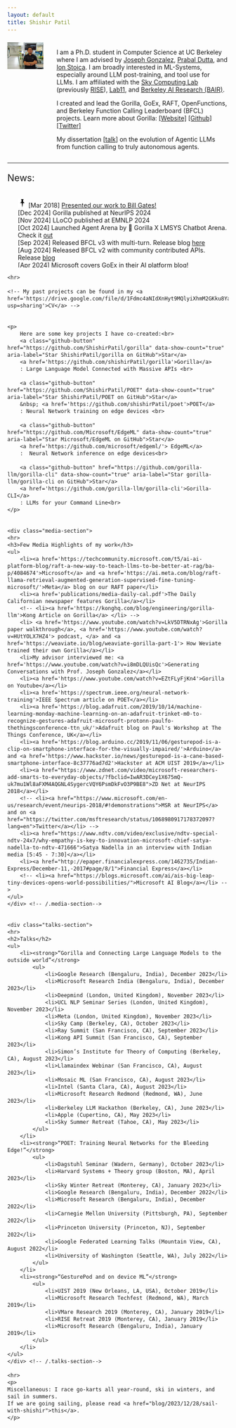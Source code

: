 ```yaml
---
layout: default
title: Shishir Patil
---
```


<div style="display: flex; align-content: space-between; justify-content: left; margin-top: 20px; ">
    <div style="width: 90%;">
        <img src="./img.jpg" alt="Shishir's photo" width="100%"/>
    </div>
    <div style="margin-left:30px">
        <p> I am a Ph.D. student in Computer Science at UC Berkeley where I am advised by <a href='https://people.eecs.berkeley.edu/~jegonzal/'>Joseph Gonzalez</a>, <a href='https://people.eecs.berkeley.edu/~prabal/'>Prabal Dutta</a>, and <a href='https://people.eecs.berkeley.edu/~istoica/'>Ion Stoica</a>. I am broadly interested in ML-Systems, especially around LLM post-training, and tool use for LLMs. I am affiliated with the <a href ='https://sky.cs.berkeley.edu/'>Sky Computing Lab</a> (previously <a href ='https://rise.cs.berkeley.edu/'>RISE</a>), <a href='https://lab11.eecs.berkeley.edu/'>Lab11</a>,  and <a href='https://bair.berkeley.edu/'>Berkeley AI Research (BAIR)</a>.</p>
        <!-- <p> Since Jun 2024, I'm a Research Scientist on the llama team at Meta. Checkout: llama-1B/3B [<a href='https://x.com/shishirpatil_/status/1839007216407556467'>release</a>], and llama-3.3 (led post-training).</p>  -->
        <p> I created and lead the Gorilla, GoEx, RAFT, OpenFunctions, and Berkeley Function Calling Leaderboard (BFCL) projects. Learn more about Gorilla: <a href='https://gorilla.cs.berkeley.edu/'>[Website]</a> <a href='https://github.com/ShishirPatil/gorilla/'>[Github]</a> <a href='https://twitter.com/shishirpatil_/status/1661780076277678082'>[Twitter]</a></p>
        <p> My dissertation [<a href='https://youtu.be/rFpDR7oh1TE'>talk</a>] on the  evolution of Agentic LLMs from function calling to truly autonomous agents.</p>
        <!-- <p>I interned with Apple in 2023, Google Brain (now DeepMind) and Cloud in 2022, and Amazon Science Core ML in 2021. Previously, I spent two wonderful years as a Research Fellow at <a href ='https://www.microsoft.com/en-us/research/lab/microsoft-research-india/'>Microsoft Research India</a>, where I was advised by <a href='http://www.prateekjain.org/'>Prateek Jain</a>, <a href='http://harsha-simhadri.org/'>Harsha Simhadri</a> and <a href='https://www.microsoft.com/en-us/research/people/visesha/'>Vivek Seshadri</a>.</p> -->
    </div>
</div>



<div class="blurb">
    <hr>
    <p style="font-size:1.5em;">News:<br></p>
    <div id="news" style="height:170px;overflow-y:scroll;">
        <ul style="list-style-type:none;">
        <img style="display: inline;" src="pin.png" alt="logo" height="20px" width="20px" /> 
        [Mar 2018] <a href = 'https://drive.google.com/file/d/1vQV4ENhC_lkg9FC7BLv6aRDP3e_VgWnX/view?usp=sharing'> Presented our work to Bill Gates!</a><br>
        [Dec 2024] Gorilla published at NeurIPS 2024<br>
        [Nov 2024] LLoCO published at EMNLP 2024<br>
        [Oct 2024] Launched Agent Arena by 🦍 Gorilla X LMSYS Chatbot Arena. Check it <a href='https://gorilla.cs.berkeley.edu/blogs/14_agent_arena.html'>out</a><br>
        [Sep 2024] Released BFCL v3 with multi-turn. Release blog <a href='https://gorilla.cs.berkeley.edu/blogs/13_bfcl_v3_multi_turn.html'>here</a><br>
        [Aug 2024] Released BFCL v2 with community contributed APIs. Release <a href='https://gorilla.cs.berkeley.edu/blogs/12_bfcl_v2_live.html'>blog</a><br>
        [Apr 2024] Microsoft covers GoEx in their <a href='https://techcommunity.microsoft.com/blog/aiplatformblog/goex-a-safer-way-to-build-autonomous-agentic-ai-applications/4121796'>AI platform blog</a>!<br>
        [Apr 2024] Release GoEx: A runtime for Agentic LLMs. Read more in our <a href='https://gorilla.cs.berkeley.edu/blogs/10_gorilla_exec_engine.html'>release blog</a><br>
        [Mar 2024] <a href='https://ai.meta.com/blog/raft-llama-retrieval-augmented-generation-supervised-fine-tuning-microsoft/'>Meta</a> and <a href='https://techcommunity.microsoft.com/blog/aiplatformblog/raft-a-new-way-to-teach-llms-to-be-better-at-rag/4084674'>Microsoft</a> cover our RAFT paper!<br>
        [Mar 2024] Released RAFT: Retrieval-Augmented Fine-Tuning for LLMs.<br>
        [Feb 2024] Released Berkeley Function Calling Leaderboard (BFCL). Read more in our <a href='https://gorilla.cs.berkeley.edu/leaderboard.html'>release blog</a><br>
        [Feb 2024] Released Gorilla OpenFunctions-v2. New SOTA in function calling.<br>
        [Dec 2023] Released Gorilla OpenFunctions. Check out our <a href="https://gorilla.cs.berkeley.edu/blogs/4_open_functions.html">release blog</a><br>
        <!-- [Dec 2023] Presenting Gorilla at Microsoft Research, and Google Research Bangalore<br> -->
        [Nov 2023] Presenting Gorilla at at UCL NLP, Meta, and DeepMind London!<br>
        [Oct 2023] Attending the Dagstuhl seminar on <a href="https://www.dagstuhl.de/en/seminars/seminar-calendar/seminar-details/23432">EdgeAI</a>!<br>
        [May 2023] Released <a href="https://gorilla.cs.berkeley.edu/">Gorilla LLM</a>!<br>
        [Apr 2023] Talk on POET at Harvard Systems + Theory group<br>
        [Apr 2023] Skyplane published at NSDI 2023!<br>
        [Dec 2022] Talk at Microsoft Research India, and Google Research, Bangalore<br>
        [Sep 2022] <a href="https://spectrum.ieee.org/neural-network-training">IEEE Spectrum article on POET!</a><br>
        [Sep 2022] Led the Skyplane<a href="https://youtu.be/NXyADy557Uo?t=5812"> tutorial </a>for Skycamp 2022<br>
        [Sep 2022] <a href='https://arxiv.org/abs/2210.07259'>Skyplane</a> accepted to NSDI 2023<br> 
        [Sep 2022] I will be talking about ML on Edge at Princeton and CMU <br>
        [Aug 2022] Presented POET at Google Federated Learning Talks, and Google Language Seminar <br>
        [Aug 2022] Presented Galaxy and On-device ML at the Conix workshop at UW, Seattle <br>
        [Jul 2022] Presented POET as spotlight at ICML 2022! Camera ready on <a href='https://arxiv.org/abs/2207.07697'>arXiv</a><br>
        [May 2022] Presented POET and Skyplane posters at RISE Retreat [Tahoe, CA] <br>
        [May 2022] POET accepted to ICML '22! Camera ready coming soon.. <br>
        [May 2022] I will be interning with the Brain and Cloud teams at Google this Summer <br>
        [Apr 2022] <a href='https://web.eecs.umich.edu/~prabal/pubs/papers/despres22sidewalk.pdf'> Where the Sidewalk Ends: Privacy of Opportunistic Backhaul</a> presented at EuroSec'22 <br>
        [May 2021] I will be interning with the Core-ML team at Amazon Science this Summer <br>
        [Dec 2020] <a href='https://github.com/vidhiJain/SpatialEmbeddings/blob/main/pubs/ORLR.pdf'> Embeddings for Indoor Navigation</a> presented at NeurIPS'20 ORLR Workshop <br>
        <!-- [May 2020] We win <a href='https://responsible-ai.devpost.com/'>TensorFlow 2.2 Challenge</a>, and <a href='https://la-hacks-2020.devpost.com/'>LA Hacks</a><br> -->
        <!-- [Feb 2020] <a href = 'http://terminal.c1games.com/competitions/105'> Placed second at Citadel Terminal Live: Cal vs Stanford 2020 </a><br> -->
        [Jan 2020] <a href = 'https://simons.berkeley.edu/workshops/schedule/10559'> Attending The Quantum Wave in Computing Boot Camp at Simons Institute</a><br>
        [Jan 2020] Presented poster at RISE Retreat [Monterey, CA]<br>
        [Jan 2020] Gave a talk at VMare Retreat [Palo Alto, CA]<br>
        <!-- [Nov 2019] <a href = 'https://twitter.com/BerkeleyISchool/status/1191542693446455298'> We "The Bayesian Conspiracy" win  PayPal Hack 2019</a><br> -->
        <!-- [Aug 2019] Moved to UC Berkeley for my Ph.D. <br> -->
        [Jul 2019] <a href = 'http://uist.acm.org/uist2019/program/'> GesturePod accepted to UIST 2019!</a><br>
        [Dec 2018] <a href = 'https://www.zdnet.com/video/microsoft-researchers-add-smarts-to-everyday-objects/?fbclid=IwAR3DCey1X675mQ-uk7mu1Wl8aFXM4AQGNL4SygercVQY6PsmDkFvO3P9BE8'>ZD Net covers our work at (NeurIPS) NIPS 2018</a><br>
        [Nov 2018] <a href = 'https://nips.cc/Expo/Conferences/2018/Schedule?demo_id=3'> We will be presenting our work at (NeurIPS) NIPS 2018!</a><br>
        [Nov 2018] Demonstrated programmable gesture recognition on Xbox controllers with EdgeML<br>
        [Oct 2018] <a href = 'https://github.com/Microsoft/EdgeML'> GesturePod implementation and simulation OSS</a><br>
        <!-- <img style="display: inline;" src="pin.png" alt="logo" height="20px" width="20px" />
        [Mar 2018] <a href = 'https://drive.google.com/file/d/1vQV4ENhC_lkg9FC7BLv6aRDP3e_VgWnX/view?usp=sharing'> Presented my work to Bill Gates!</a><br> -->
        [Dec 2017] Our work covered by <a href='http://epaper.financialexpress.com/1462735/Indian-Express/December-11,-2017#page/8/1'>Financial Express</a> and <a href = 'https://blogs.microsoft.com/ai/ais-big-leap-tiny-devices-opens-world-possibilities/'>Microsoft AI blog</a>. 
        </ul>
    </div><!-- news -->
    

    <hr>

    <!-- My past projects can be found in my <a href='https://drive.google.com/file/d/1Fdmc4aNIdXnHyt9MQlyiXhmM2GKku8Ya/view?usp=sharing'>CV</a> -->


    <p>
    	Here are some key projects I have co-created:<br>
    	<a class="github-button" href="https://github.com/ShishirPatil/gorilla" data-show-count="true" aria-label="Star ShishirPatil/gorilla on GitHub">Star</a>
        <a href='https://github.com/shishirPatil/gorilla'>Gorilla</a> 
        : Large Language Model Connected with Massive APIs <br>
        
        <a class="github-button" href="https://github.com/ShishirPatil/POET" data-show-count="true" aria-label="Star ShishirPatil/POET on GitHub">Star</a>
        &nbsp; <a href='https://github.com/shishirPatil/poet'>POET</a> 
        : Neural Network training on edge devices <br>

        <a class="github-button" href="https://github.com/Microsoft/EdgeML" data-show-count="true" aria-label="Star Microsoft/EdgeML on GitHub">Star</a>
        <a href='https://github.com/microsoft/edgeml/'> EdgeML</a> 
        :  Neural Network inference on edge devices<br>

        <a class="github-button" href="https://github.com/gorilla-llm/gorilla-cli" data-show-count="true" aria-label="Star gorilla-llm/gorilla-cli on GitHub">Star</a>
        <a href='https://github.com/gorilla-llm/gorilla-cli'>Gorilla-CLI</a>
        : LLMs for your Command Line<br>             
    </p>

    
    <div class="media-section">
    <hr>
    <h3>Few Media Highlights of my work</h3>
    <ul>
        <li><a href='https://techcommunity.microsoft.com/t5/ai-ai-platform-blog/raft-a-new-way-to-teach-llms-to-be-better-at-rag/ba-p/4084674'>Microsoft</a> and <a href='https://ai.meta.com/blog/raft-llama-retrieval-augmented-generation-supervised-fine-tuning-microsoft/'>Meta</a> blog on our RAFT paper</li>
        <li><a href='publications/media-daily-cal.pdf'>The Daily Californian newspaper features Gorilla</a></li>
        <!-- <li><a href='https://konghq.com/blog/engineering/gorilla-llm'>Kong Article on Gorilla</a> </li> -->
        <li> <a href='https://www.youtube.com/watch?v=LkV5DTRNxAg'>Gorilla paper walkthrough</a>, <a href='https://www.youtube.com/watch?v=HUtYOLX7HZ4'> podcast, </a> and <a href='https://weaviate.io/blog/weaviate-gorilla-part-1'> How Weviate trained their own Gorilla</a></li>
        <li>My advisor interviewed me: <a href='https://www.youtube.com/watch?v=i8mDLQUisQc'>Generating Conversations with Prof. Joseph Gonzalez</a></li>
        <li><a href='https://www.youtube.com/watch?v=EZtFLyFjKn4'>Gorilla on Youtube</a></li>
        <li><a href='https://spectrum.ieee.org/neural-network-training'>IEEE Spectrum article on POET</a></li>
        <li><a href='https://blog.adafruit.com/2019/10/14/machine-learning-monday-machine-learning-on-an-adafruit-trinket-m0-to-recognize-gestures-adafruit-microsoft-protonn-paulfo-thethingsconference-ttn_uk/'>Adafruit blog on Paul's Workshop at The Things Conference, UK</a></li>
        <li><a href='https://blog.arduino.cc/2019/11/06/gesturepod-is-a-clip-on-smartphone-interface-for-the-visually-impaired/'>Arduino</a> and <a href='https://www.hackster.io/news/gesturepod-is-a-cane-based-smartphone-interface-8c37776ad7d2'>Hackster at ACM UIST 2019</a></li>
        <li><a href="https://www.zdnet.com/video/microsoft-researchers-add-smarts-to-everyday-objects/?fbclid=IwAR3DCey1X675mQ-uk7mu1Wl8aFXM4AQGNL4SygercVQY6PsmDkFvO3P9BE8">ZD Net at NeurIPS 2018</a></li>
        <!-- <li><a href="https://www.microsoft.com/en-us/research/event/neurips-2018/#!demonstrations">MSR at NeurIPS</a> and on <a href="https://twitter.com/msftresearch/status/1068980917178372097?lang=en">Twitter</a></li> -->
        <li><a href="https://www.ndtv.com/video/exclusive/ndtv-special-ndtv-24x7/why-empathy-is-key-to-innovation-microsoft-chief-satya-nadella-to-ndtv-471666">Satya Nadella in an interview with Indian media [5:45 - 7:30]</a></li>
        <li><a href="http://epaper.financialexpress.com/1462735/Indian-Express/December-11,-2017#page/8/1">Financial Express</a></li>
        <!-- <li><a href="https://blogs.microsoft.com/ai/ais-big-leap-tiny-devices-opens-world-possibilities/">Microsoft AI Blog</a></li> -->
    </ul>
    </div> <!-- /.media-section-->
 
    
    <div class="talks-section">
    <hr>
    <h2>Talks</h2>
    <ul>
        <li><strong>“Gorilla and Connecting Large Language Models to the outside world”</strong>
            <ul>
                <li>Google Research (Bengaluru, India), December 2023</li>
                <li>Microsoft Research India (Bengaluru, India), December 2023</li>
                <li>Deepmind (London, United Kingdom), November 2023</li>
                <li>UCL NLP Seminar Series (London, United Kingdom), November 2023</li>
                <li>Meta (London, United Kingdom), November 2023</li>
                <li>Sky Camp (Berkeley, CA), October 2023</li>
                <li>Ray Summit (San Francisco, CA), September 2023</li>
                <li>Kong API Summit (San Francisco, CA), September 2023</li>
                <li>Simon’s Institute for Theory of Computing (Berkeley, CA), August 2023</li>
                <li>Llamaindex Webinar (San Francisco, CA), August 2023</li>
                <li>Mosaic ML (San Francisco, CA), August 2023</li>
                <li>Intel (Santa Clara, CA), August 2023</li>
                <li>Microsoft Research Redmond (Redmond, WA), June 2023</li>
                <li>Berkeley LLM Hackathon (Berkeley, CA), June 2023</li>
                <li>Apple (Cupertino, CA), May 2023</li>
                <li>Sky Summer Retreat (Tahoe, CA), May 2023</li>
            </ul>
        </li>
        <li><strong>“POET: Training Neural Networks for the Bleeding Edge!”</strong>
            <ul>
                <li>Dagstuhl Seminar (Wadern, Germany), October 2023</li>
                <li>Harvard Systems + Theory group (Boston, MA), April 2023</li>
                <li>Sky Winter Retreat (Monterey, CA), January 2023</li>
                <li>Google Research (Bengaluru, India), December 2022</li>
                <li>Microsoft Research (Bengaluru, India), December 2022</li>
                <li>Carnegie Mellon University (Pittsburgh, PA), September 2022</li>
                <li>Princeton University (Princeton, NJ), September 2022</li>
                <li>Google Federated Learning Talks (Mountain View, CA), August 2022</li>
                <li>University of Washington (Seattle, WA), July 2022</li>
            </ul>
        </li>
        <li><strong>“GesturePod and on device ML”</strong>
            <ul>
                <li>UIST 2019 (New Orleans, LA, USA), October 2019</li>
                <li>Microsoft Research Techfest (Redmond, WA), March 2019</li>
                <li>VMare Research 2019 (Monterey, CA), January 2019</li>
                <li>RISE Retreat 2019 (Monterey, CA), January 2019</li>
                <li>Microsoft Research (Bengaluru, India), January 2019</li>
            </ul>
        </li>
    </ul>
    </div> <!-- /.talks-section-->

    <hr>
    <p>
    Miscellaneous: I race go-karts all year-round, ski in winters, and sail in summers. 
    If we are going sailing, please read <a href="blog/2023/12/28/sail-with-shishir">this</a>. 
    </p>



</div> <!-- /.blurb-->





